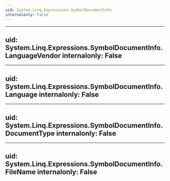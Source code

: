 ```yaml
---
uid: System.Linq.Expressions.SymbolDocumentInfo
internalonly: False
---
```


---
uid: System.Linq.Expressions.SymbolDocumentInfo.LanguageVendor
internalonly: False
---

---
uid: System.Linq.Expressions.SymbolDocumentInfo.Language
internalonly: False
---

---
uid: System.Linq.Expressions.SymbolDocumentInfo.DocumentType
internalonly: False
---

---
uid: System.Linq.Expressions.SymbolDocumentInfo.FileName
internalonly: False
---

